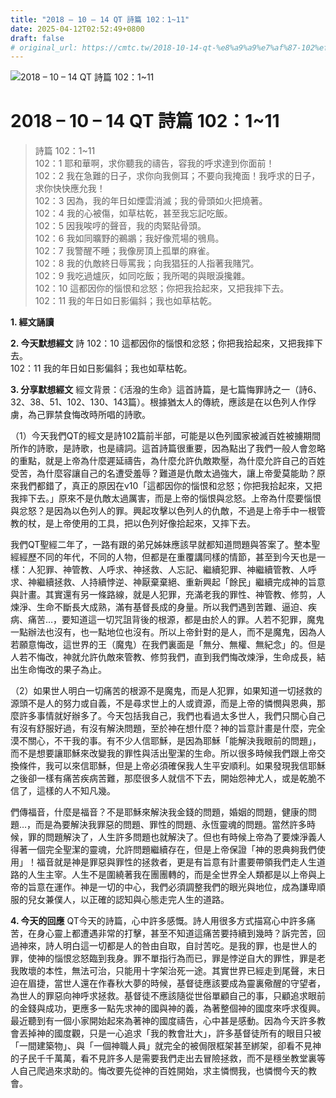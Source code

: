 ```yaml
---
title: "2018 – 10 – 14 QT 詩篇 102：1~11"
date: 2025-04-12T02:52:49+0800
draft: false
# original_url: https://cmtc.tw/2018-10-14-qt-%e8%a9%a9%e7%af%87-102%ef%bc%9a111
---
```


![2018 – 10 – 14 QT 詩篇 102：1\~11](/images/qt.jpg   "2018 – 10 – 14 QT 詩篇 102：1\~11")

# 2018 – 10 – 14 QT 詩篇 102：1\~11

> 詩篇 102：1\~11  
> 102：1 耶和華啊，求你聽我的禱告，容我的呼求達到你面前！  
> 102：2 我在急難的日子，求你向我側耳；不要向我掩面！我呼求的日子，求你快快應允我！  
> 102：3 因為，我的年日如煙雲消滅；我的骨頭如火把燒著。  
> 102：4 我的心被傷，如草枯乾，甚至我忘記吃飯。  
> 102：5 因我唉哼的聲音，我的肉緊貼骨頭。  
> 102：6 我如同曠野的鵜鶘；我好像荒場的鴞鳥。  
> 102：7 我警醒不睡；我像房頂上孤單的麻雀。  
> 102：8 我的仇敵終日辱罵我；向我猖狂的人指著我賭咒。  
> 102：9 我吃過爐灰，如同吃飯；我所喝的與眼淚攙雜。  
> 102：10 這都因你的惱恨和忿怒；你把我拾起來，又把我摔下去。  
> 102：11 我的年日如日影偏斜；我也如草枯乾。

**1. 經文誦讀**

**2.  今天默想經文**
詩 102：10 這都因你的惱恨和忿怒；你把我拾起來，又把我摔下去。  
102：11 我的年日如日影偏斜；我也如草枯乾。

**3. 分享默想經文**
經文背景：《活潑的生命》這首詩篇，是七篇悔罪詩之一（詩6、32、38、51、102、130、143篇）。根據猶太人的傳統，應該是在以色列人作俘虜，為己罪禁食悔改時所唱的詩歌。

（1）今天我們QT的經文是詩102篇前半部，可能是以色列國家被滅百姓被擄期間所作的詩歌，是詩歌，也是禱詞。這首詩篇很重要，因為點出了我們一般人會忽略的重點，就是上帝為什麼遲延禱告，為什麼允許仇敵欺壓，為什麼允許自己的百姓受苦，為什麼容讓自己的名遭受羞辱？難道是仇敵太過強大，讓上帝愛莫能助？原來我們都錯了，真正的原因在v10「這都因你的惱恨和忿怒；你把我拾起來，又把我摔下去。」原來不是仇敵太過厲害，而是上帝的惱恨與忿怒。上帝為什麼要惱恨與忿怒？是因為以色列人的罪。興起攻擊以色列人的仇敵，不過是上帝手中一根管教的杖，是上帝使用的工具，把以色列好像拾起來，又摔下去。

我們QT聖經二年了，一路有跟的弟兄姊妹應該早就都知道問題與答案了。整本聖經經歷不同的年代，不同的人物，但都是在重覆講同樣的情節，甚至到今天也是一樣：人犯罪、神管教、人呼求、神拯救、人忘記、繼續犯罪、神繼續管教、人呼求、神繼續拯救、人持續悖逆、神厭棄棄絕、重新興起「餘民」繼續完成神的旨意與計畫。其實還有另一條路線，就是人犯罪，充滿老我的罪性、神管教、修剪，人煉淨、生命不斷長大成熟，滿有基督長成的身量。所以我們遇到苦難、逼迫、疾病、痛苦…，要知道這一切咒詛背後的根源，都是由於人的罪。人若不犯罪，魔鬼一點辦法也沒有，也一點地位也沒有。所以上帝針對的是人，而不是魔鬼，因為人若願意悔改，這世界的王（魔鬼）在我們裏面是「無分、無權、無紀念」的。但是人若不悔改，神就允許仇敵來管教、修剪我們，直到我們悔改煉淨，生命成長，結出生命悔改的果子為止。

（2）如果世人明白一切痛苦的根源不是魔鬼，而是人犯罪，如果知道一切拯救的源頭不是人的努力或自義，不是尋求世上的人或資源，而是上帝的憐憫與恩典，那麼許多事情就好辦多了。今天包括我自己，我們也看過太多世人，我們只關心自己有沒有舒服好過，有沒有解決問題，至於神在想什麼？神的旨意計畫是什麼，完全漠不關心，不干我的事。有不少人信耶穌，是因為耶穌「能解決我眼前的問題」，而不是想要讓耶穌來改變我的罪性與活出聖潔的生命。所以很多時候我們跟上帝交換條件，我可以來信耶穌，但是上帝必須確保我人生平安順利。如果發現我信耶穌之後卻一樣有痛苦疾病苦難，那麼很多人就信不下去，開始怨神尤人，或是乾脆不信了，這樣的人不知凡幾。

們傳福音，什麼是福音？不是耶穌來解決我金錢的問題，婚姻的問題，健康的問題…，而是為要解決我罪惡的問題、罪性的問題、永恆靈魂的問題。當然許多時候，罪的問題解決了，人生許多問題也就解決了。但也有時候上帝為了要煉淨義人得著一個完全聖潔的靈魂，允許問題繼續存在，但是上帝保證「神的恩典夠我們使用」！福音就是神是罪惡與罪性的拯救者，更是有旨意有計畫要帶領我們走人生道路的人生主宰。人生不是圍繞著我在團團轉的，而是全世界全人類都是以上帝與上帝的旨意在運作。神是一切的中心，我們必須調整我們的眼光與地位，成為謙卑順服的兒女兼僕人，以正確的認知與心態走完人生的道路。

**4. 今天的回應**
QT今天的詩篇，心中許多感慨。詩人用很多方式描寫心中許多痛苦，在身心靈上都遭遇非常的打擊，甚至不知道這痛苦要持續到幾時？訴完苦，回過神來，詩人明白這一切都是人的咎由自取，自討苦吃。是我的罪，也是世人的罪，使神的惱恨忿怒臨到我身。罪不單指行為而已，罪是悖逆自大的罪性，罪是老我敗壞的本性，無法可治，只能用十字架治死一途。其實世界已經走到尾聲，末日迫在眉捷，當世人還在作春秋大夢的時候，基督徒應該要成為靈裏儆醒的守望者，為世人的罪惡向神呼求拯救。基督徒不應該隨從世俗單顧自己的事，只顧追求眼前的金錢與成功，更應多一點先求神的國與神的義，為著整個神的國度來呼求復興。最近聽到有一個小家開始起來為著神的國度禱告，心中甚是感動。因為今天許多教會丟掉神的國度觀，只是一心追求「我的教會壯大」，許多基督徒所有的眼目只被「一間建築物」、與「一個神職人員」就完全的被侷限框架甚至綁架，卻看不見神的子民千千萬萬，看不見許多人是需要我們走出去冒險拯救，而不是穩坐教堂裏等人自己爬過來求助的。悔改要先從神的百姓開始，求主憐憫我，也憐憫今天的教會。
